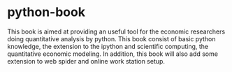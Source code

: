 # python-book
This book is aimed at providing an useful tool for the economic researchers doing quantitative analysis by python. This book consist of basic python knowledge,  the extension to the ipython and scientific computing, the quantitative economic modeling. In addition, this book will also add some extension to  web spider and online work station setup. 
